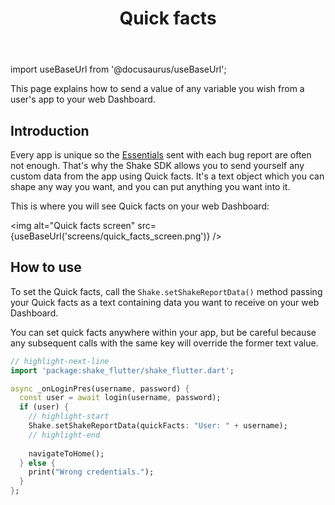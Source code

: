 ﻿---
id: quick-facts
title: Quick facts
---
import useBaseUrl from '@docusaurus/useBaseUrl';

This page explains how to send a value of any variable you wish from a user's app to your web Dashboard.

## Introduction
Every app is unique so the [Essentials](/flutter/essentials.md) sent with each bug report are often not enough.
That's why the Shake SDK allows you to send yourself any custom data from the app using Quick facts.
It's a text object which you can shape any way you want, and you can put anything you want into it.

This is where you will see Quick facts on your web Dashboard:

<img
  alt="Quick facts screen"
  src={useBaseUrl('screens/quick_facts_screen.png')}
/>


## How to use
To set the Quick facts, call the `Shake.setShakeReportData()` method passing your Quick facts as a text
containing data you want to receive on your web Dashboard.

You can set quick facts anywhere within your app, but be careful because any
subsequent calls with the same key will override the former text value.

```dart title="lib/main.dart"
// highlight-next-line
import 'package:shake_flutter/shake_flutter.dart';

async _onLoginPres(username, password) {
  const user = await login(username, password);
  if (user) {
    // highlight-start
    Shake.setShakeReportData(quickFacts: "User: " + username);
    // highlight-end
   
    navigateToHome();
  } else {
    print("Wrong credentials.");
  }
};
```
